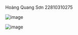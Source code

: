 Hoàng Quang Sơn
22810310275





![image](https://github.com/user-attachments/assets/cbcfb732-9a02-4d78-8728-c7a692311a22)






![image](https://github.com/user-attachments/assets/b8753e48-3392-431b-aff9-f191e3193136)

